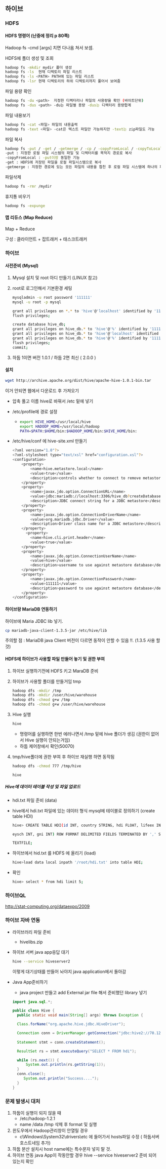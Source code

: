 ## 하이브



### HDFS

#### HDFS 명령어 (난중에 정리 p 80쪽)

Hadoop fs -cmd [args] 치면 다나옴 쳐서 보셈.

HDFS에 폴더 생성 및 조회

```bash
hadoop fs -mkdir mydir 폴더 생성
hadoop fs -ls  현재 디렉토리 파일 리스트
hadoop fs -ls <PATH> PATH에 있는 파일 리스트 
hadoop fs -lsr 현재 디렉토리의 하위 디렉토리까지 풀어서 보여줌
```

파일 용량 확인

```bash
hadoop fs -du <path>  지정한 디렉터리나 파일의 사용량을 확인 (바이트단위)
hadoop fs -dus <path> -du는 파일별 용량 -dus는 디렉터리 용량합계
```

파일 내용보기

```bash
hadoop fs -cat <파일> 파일의 내용출력
hadoop fs -text <파일> -cat은 텍스트 파일만 가능하지만 -text는 zip파일도 가능
```

파일 복사 

```bash
hadoop fs -put / -get / -getmerge / -cp / -copyFromLocal / -copyToLocal
-put : 지정한 로컬 파일 시스템의 파일 및 디렉터리를 목적지 경로로 복사
-copyFromLocal : -put이랑 동일한 기능
-get : HDFS에 저장된 파일을 로컬 파일시스템으로 복사
-getmerge : 지정한 경로에 있는 모든 파일의 내용을 합친 후 로컬 파일 시스템에 하나의 파일로 복사
```



파일삭제

```bash
hadoop fs -rmr /mydir
```



휴지통 비우기 

```bash
hadoop fs -expunge 
```





#### 맵 리듀스 (Map Reduce)

Map + Reduce

구성 : 클라이언트 + 잡트래커 + 태스크트래커 





### 하이브

#### 사전준비 (Mysql)

1. Mysql 설치 및 root 아디 만들기 (LINUX 참고)

2. root로 로그인해서 기본환경 세팅

   ```bash
   mysqladmin -u root password '111111'
   mysql -u root -p mysql
   
   grant all privileges on *.* to 'hive'@'localhost' identified by '111111';
   flush privileges;
   
   create database hive_db;
   grant all privileges on hive_db.* to 'hive'@'%' identified by '111111' with grant option;
   grant all privileges on hive_db.* to 'hive'@'localhost' identified by '111111' with grant option;
   grant all privileges on hive_db.* to 'hive'@'%' identified by '111111' with grant option;
   flush privileges;
   commit;
   ```

   

3. 하둡 1이면 버전 1.0.1  / 하둡 2면 최신 ( 2.0.0 )

#### 설치

```bash
wget http://archive.apache.org/dist/hive/apache-hive-1.0.1-bin.tar
```

이거 안되면 웹에서 다운로드 후 가져오기

- 압축 풀고 이름 hive로 바꿔서 /etc 밑에 넣기 

- /etc/profile에 경로 설정

  - ```bash
    export HIVE_HOME=/usr/local/hive
    export HADOOP_HOME=/usr/local/hadoop
    PATH=$PATH:$HOME/bin:$HADOOP_HOME/bin:$HIVE_HOME/bin:
    ```

    

- /etc/hive/conf 에 hive-site.xml 만들기

  ```bash
  <?xml version="1.0"?>
  <?xml-stylesheet type="text/xsl" href="configuration.xsl"?>
  <configuration>
      <property>
          <name>hive.metastore.local</name>
          <value>true</value>
          <description>controls whether to connect to remove metastore server or open a new metastore server in Hive Client JVM</description>
      </property>
      <property>
          <name>javax.jdo.option.ConnectionURL</name>
          <value>jdbc:mariadb://localhost:3306/hive_db?createDatabaseIfNotExist=true</value>
          <description>JDBC connect string for a JDBC metastore</description>
      </property>
      <property>
          <name>javax.jdo.option.ConnectionDriverName</name>
          <value>org.mariadb.jdbc.Driver</value>
          <description>Driver class name for a JDBC metastore</description>
      </property>
        <property>
          <name>hive.cli.print.header</name>
          <value>true</value>
      </property>
      <property>
          <name>javax.jdo.option.ConnectionUserName</name>
          <value>hive</value>
          <description>username to use against metastore database</description>
      </property>
      <property>
          <name>javax.jdo.option.ConnectionPassword</name>
          <value>111111</value>
          <description>password to use against metastore database</description>
      </property>
  </configuration>
  
  ```



#### 하이브랑 MariaDB 연동하기 

하이브에 Maria JDBC lib 넣기.

```bash
cp mariadb-java-client-1.3.5-jar /etc/hive/lib
```

주의할 점 : MariaDB java Client 버전이 다르면 동작이 안할 수 있음 !!. (1.3.5 사용 할 것)

#### HDFS에 하이브가 사용할 파일 만들어 놓기  및 권한 부여 

1. 하이브 실행하기전에 HDFS 키고 MaraDB 준비 

2. 하이브가 사용할 폴더를 만들거임 tmp

   ```bash
   hadoop dfs -mkdir /tmp
   hadoop dfs -mkdir /user/hive/warehouse
   hadoop dfs -chmod g+w /tmp
   hadoop dfs -chmod g+w /user/hive/warehouse
   ```

   

3. Hive 실행

   ```bash
   hive
   ```

   - 명령어를 실행하면 한번 에러나면서 /tmp 밑에 hive 폴더가 생김 (권한이 없어서 Hive 실행이 안되는거임)
   - 하둡 제어창에서 확인(50070)

   

4. tmp/hive폴더에 권한 부여 후 하이브 재실행 하면 동작됨

   ```bash
   hadoop dfs -chmod 777 /tmp/hive
   
   hive
   ```

##### Hive에 데이터 테이블 작성 및 파일 업로드

- hdi.txt 파일 준비 (data)

- hive에서 hdi.txt 파일에 있는 데이터 형식 mysql에 테이블로 정의하기 (create table HDI)

  ```bash
  hive> CREATE TABLE HDI(id INT, country STRING, hdi FLOAT, lifeex INT, mysch INT, 
  
  eysch INT, gni INT) ROW FORMAT DELIMITED FIELDS TERMINATED BY ',' STORED AS 
  
  TEXTFILE;
  ```

- 하이브에서 hid.txt 를 HDFS 에 올리기 (load)

  ```bash
  hive>load data local inpath '/root/hdi.txt' into table HDI;
  ```

- 확인

  ```bash
  hive> select * from hdi limit 5;
  ```



### 하이브QL

http://stat-computing.org/dataexpo/2009





### 하이브 자바 연동

- 라이브러리 파일 준비

  - hivelibs.zip

- 하이브 서버 java app응답 대기

  ```bash
  hive --service hiveserver2
  ```

  이렇게 대기상태를 만들어 놔야지 java application에서 돌아감

- Java App준비하기

  - java project 만들고 add External jar file 해서 준비했던 library 넣기

  ```java
  import java.sql.*;
  
  public class Hive {
  	public static void main(String[] args) throws Exception {
  
  	Class.forName("org.apache.hive.jdbc.HiveDriver");
  
  	Connection conn = DriverManager.getConnection("jdbc:hive2://70.12.114.222:10000/default", "root", "111111");   //root 랑 111111 은 비워둬도 됨
        
  	Statement stmt = conn.createStatement();
  
  	ResultSet rs = stmt.executeQuery("SELECT * FROM hdi");
  
  	while (rs.next()) {
  		System.out.println(rs.getString(1));
  	}
  	conn.close();
       System.out.println("Success....");
  	}
  }
  ```

  







### 문제 발생시  대처

1. 하둡이 실행이 되지 않을 때
   - /etc/hadoop-1.2.1
   - name /data /tmp 삭제 후  format 및 실행
2. 윈도우에서 Hadoop관리창이 안열릴 경우
   - c\Windows\System32\drivers\etc 에 들어가서  hosts파일 수정 ( 하둡서버 호스트네임 추가)
3. 하둡 분산 설치시 host name에는 특수문자 넣지 말 것.
4. 하이브 연동 java App이 작동안할 경우 hive --service hiveserver2 준비 되어 있는지 확인